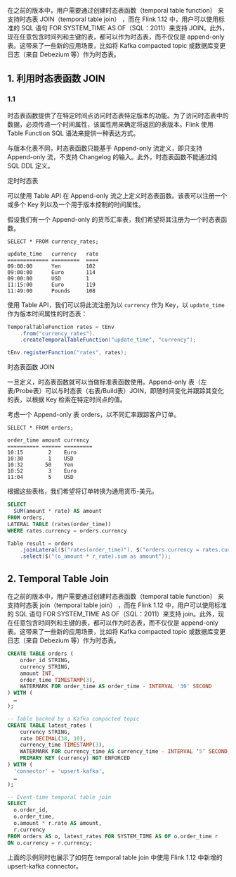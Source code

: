 在之前的版本中，用户需要通过创建时态表函数（temporal table function） 来支持时态表 JOIN（temporal table join） ，而在 Flink 1.12 中，用户可以使用标准的 SQL 语句 FOR SYSTEM_TIME AS OF（SQL：2011）来支持 JOIN。此外，现在任意包含时间列和主键的表，都可以作为时态表，而不仅仅是 append-only 表。这带来了一些新的应用场景，比如将 Kafka compacted topic 或数据库变更日志（来自 Debezium 等）作为时态表。


## 1. 利用时态表函数 JOIN

### 1.1 

时态表函数提供了在特定时间点访问时态表特定版本的功能。为了访问时态表中的数据，必须传递一个时间属性，该属性用来确定将返回的表版本。Flink 使用 Table Function  SQL 语法来提供一种表达方式。

与版本化表不同，时态表函数只能基于 Append-only 流定义，即只支持 Append-only 流，不支持 Changelog 的输入。此外，时态表函数不能通过纯 SQL DDL 定义。


定时时态表

可以使用 Table API 在 Append-only 流之上定义时态表函数。该表可以注册一个或多个 Key 列以及一个用于版本控制的时间属性。

假设我们有一个 Append-only 的货币汇率表，我们希望将其注册为一个时态表函数。

```
SELECT * FROM currency_rates;

update_time   currency   rate
============= =========  ====
09:00:00      Yen        102
09:00:00      Euro       114
09:00:00      USD        1
11:15:00      Euro       119
11:49:00      Pounds     108
```

使用 Table API，我们可以将此流注册为以 `currency` 作为 Key，以 `update_time` 作为版本时间属性的时态表：
```java
TemporalTableFunction rates = tEnv
    .from("currency_rates").
    .createTemporalTableFunction("update_time", "currency");

tEnv.registerFunction("rates", rates);   
```

时态表函数 JOIN

一旦定义，时态表函数就可以当做标准表函数使用。Append-only 表（左表/Probe表）可以与时态表（右表/Build表）JOIN，即随时间变化并跟踪其变化的表，以根据 Key 检索在特定时间点的值。

考虑一个 Append-only 表 orders，以不同汇率跟踪客户订单。

```
SELECT * FROM orders;

order_time amount currency
========== ====== =========
10:15        2    Euro
10:30        1    USD
10:32       50    Yen
10:52        3    Euro
11:04        5    USD
```

根据这些表格，我们希望将订单转换为通用货币-美元。

```sql
SELECT
  SUM(amount * rate) AS amount
FROM orders,
LATERAL TABLE (rates(order_time))
WHERE rates.currency = orders.currency
```

```java
Table result = orders
    .joinLateral($("rates(order_time)"), $("orders.currency = rates.currency"))
    .select($("(o_amount * r_rate).sum as amount"));
```



## 2. Temporal Table Join



在之前的版本中，用户需要通过创建时态表函数（temporal table function） 来支持时态表 join（temporal table join） ，而在 Flink 1.12 中，用户可以使用标准的 SQL 语句 FOR SYSTEM_TIME AS OF（SQL：2011）来支持 join。此外，现在任意包含时间列和主键的表，都可以作为时态表，而不仅仅是 append-only 表。这带来了一些新的应用场景，比如将 Kafka compacted topic 或数据库变更日志（来自 Debezium 等）作为时态表。

```sql
CREATE TABLE orders (
    order_id STRING,
    currency STRING,
    amount INT,              
    order_time TIMESTAMP(3),                
    WATERMARK FOR order_time AS order_time - INTERVAL '30' SECOND
) WITH (
  …
);

-- Table backed by a Kafka compacted topic
CREATE TABLE latest_rates (
    currency STRING,
    rate DECIMAL(38, 10),
    currency_time TIMESTAMP(3),
    WATERMARK FOR currency_time AS currency_time - INTERVAL ‘5’ SECOND,
    PRIMARY KEY (currency) NOT ENFORCED      
) WITH (
  'connector' = 'upsert-kafka',
  …
);

-- Event-time temporal table join
SELECT
  o.order_id,
  o.order_time,
  o.amount * r.rate AS amount,
  r.currency
FROM orders AS o, latest_rates FOR SYSTEM_TIME AS OF o.order_time r
ON o.currency = r.currency;
```
上面的示例同时也展示了如何在 temporal table join 中使用 Flink 1.12 中新增的 upsert-kafka connector。
